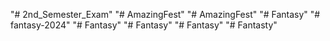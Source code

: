 "# 2nd_Semester_Exam" 
"# AmazingFest" 
"# AmazingFest" 
"# Fantasy" 
"# fantasy-2024" 
"# Fantasy" 
"# Fantasy" 
"# Fantasy" 
"# Fantasty" 
